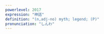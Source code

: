 ```yaml
---
powerlevel: 2017
expression: "神話"
definition: "(n,adj-no) myth; legend; (P)"
pronunciation: "しんわ"
---
```

